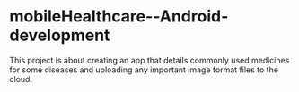 # mobileHealthcare--Android-development
This project  is about creating an app that details commonly used medicines for some diseases and uploading any important image format files to the cloud.
